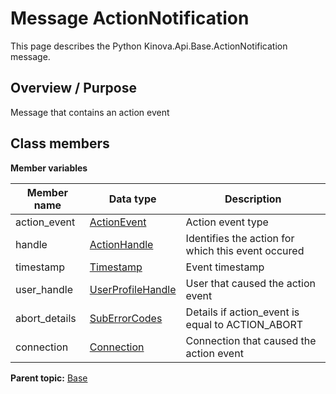 # Message ActionNotification

This page describes the Python Kinova.Api.Base.ActionNotification message.

## Overview / Purpose

Message that contains an action event

## Class members

 **Member variables** 

|Member name|Data type|Description|
|-----------|---------|-----------|
|action\_event| [ActionEvent](enm_Base_ActionEvent.md#)|Action event type|
|handle| [ActionHandle](msg_Base_ActionHandle.md#)|Identifies the action for which this event occured|
|timestamp| [Timestamp](msg_Common_Timestamp.md#)|Event timestamp|
|user\_handle| [UserProfileHandle](msg_Common_UserProfileHandle.md#)|User that caused the action event|
|abort\_details| [SubErrorCodes](enm_Api_SubErrorCodes.md#)|Details if action\_event is equal to ACTION\_ABORT|
|connection| [Connection](msg_Common_Connection.md#)|Connection that caused the action event|

**Parent topic:** [Base](../references/summary_Base.md)

